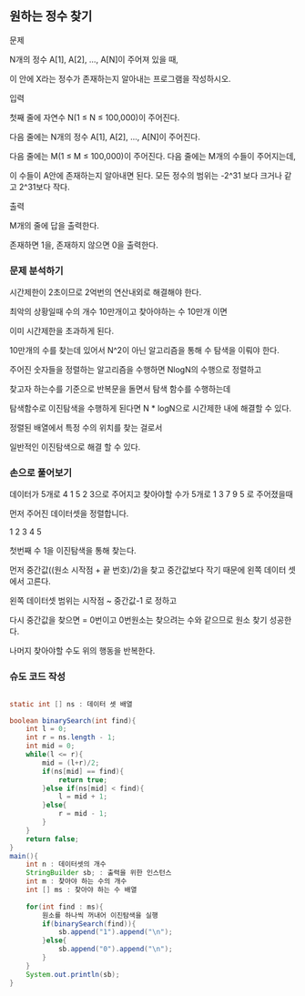 ## 원하는 정수 찾기

문제

N개의 정수 A[1], A[2], …, A[N]이 주어져 있을 때, 

이 안에 X라는 정수가 존재하는지 알아내는 프로그램을 작성하시오.

입력

첫째 줄에 자연수 N(1 ≤ N ≤ 100,000)이 주어진다. 

다음 줄에는 N개의 정수 A[1], A[2], …, A[N]이 주어진다. 

다음 줄에는 M(1 ≤ M ≤ 100,000)이 주어진다. 다음 줄에는 M개의 수들이 주어지는데, 

이 수들이 A안에 존재하는지 알아내면 된다. 모든 정수의 범위는 -2^31 보다 크거나 같고 2^31보다 작다.

출력

M개의 줄에 답을 출력한다. 

존재하면 1을, 존재하지 않으면 0을 출력한다.

### 문제 분석하기

시간제한이 2초이므로  2억번의 연산내외로 해결해야 한다.

최악의 상황일때 수의 개수 10만개이고 찾아야하는 수 10만개 이면

이미 시간제한을 초과하게 된다.

10만개의 수를 찾는데 있어서 N^2이 아닌 알고리즘을 통해 수 탐색을 이뤄야 한다.

주어진 숫자들을 정렬하는 알고리즘을 수행하면 NlogN의 수행으로 정렬하고

찾고자 하는수를 기준으로 반복문을 돌면서 탐색 함수를 수행하는데

탐색함수로 이진탐색을 수행하게 된다면 N * logN으로 시간제한 내에 해결할 수 있다.

정렬된 배열에서 특정 수의 위치를 찾는 걸로서

일반적인 이진탐색으로 해결 할 수 있다.

### 손으로 풀어보기

데이터가 5개로 4 1 5 2 3으로 주어지고 찾아야할 수가 5개로 1 3 7 9 5 로 주어졌을때

먼저 주어진 데이터셋을 정렬합니다.

1 2 3 4 5

첫번째 수 1을 이진탐색을 통해 찾는다.

먼저 중간값((원소 시작점 + 끝 번호)/2)을 찾고 중간값보다 작기 때문에 왼쪽 데이터 셋에서 고른다.

왼쪽 데이터셋 범위는 시작점 ~ 중간값-1 로 정하고 

다시 중간값을 찾으면  = 0번이고 0번원소는 찾으려는 수와 같으므로 원소 찾기 성공한다.

나머지 찾아야할 수도 위의 행동을 반복한다.

### 슈도 코드 작성

```java

static int [] ns : 데이터 셋 배열

boolean binarySearch(int find){
    int l = 0;
    int r = ns.length - 1;
    int mid = 0;
    while(l <= r){
        mid = (l+r)/2;
        if(ns[mid] == find){
            return true;
        }else if(ns[mid] < find){
            l = mid + 1;
        }else{
            r = mid - 1;
        }
    }
    return false;
}
main(){
    int n : 데이터셋의 개수
    StringBuilder sb; : 출력을 위한 인스턴스
    int m : 찾아야 하는 수의 개수
    int [] ms : 찾아야 하는 수 배열
    
    for(int find : ms){
        원소를 하나씩 꺼내어 이진탐색을 실행
        if(binarySearch(find)){
            sb.append("1").append("\n");
        }else{
            sb.append("0").append("\n");
        }
    }
    System.out.println(sb);
}
```

